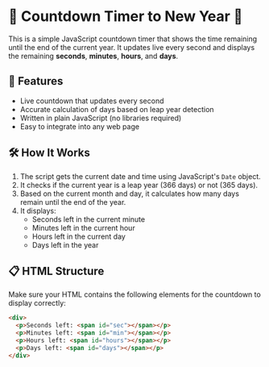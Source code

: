 # 🎉 Countdown Timer to New Year 🎉

This is a simple JavaScript countdown timer that shows the time remaining until the end of the current year. It updates live every second and displays the remaining **seconds**, **minutes**, **hours**, and **days**.

## 🚀 Features

- Live countdown that updates every second
- Accurate calculation of days based on leap year detection
- Written in plain JavaScript (no libraries required)
- Easy to integrate into any web page

## 🛠️ How It Works

1. The script gets the current date and time using JavaScript's `Date` object.
2. It checks if the current year is a leap year (366 days) or not (365 days).
3. Based on the current month and day, it calculates how many days remain until the end of the year.
4. It displays:
   - Seconds left in the current minute
   - Minutes left in the current hour
   - Hours left in the current day
   - Days left in the year

## 📋 HTML Structure

Make sure your HTML contains the following elements for the countdown to display correctly:

```html
<div>
  <p>Seconds left: <span id="sec"></span></p>
  <p>Minutes left: <span id="min"></span></p>
  <p>Hours left: <span id="hours"></span></p>
  <p>Days left: <span id="days"></span></p>
</div>
